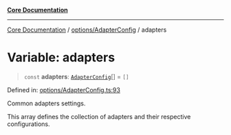 [**Core Documentation**](../../../README.md)

***

[Core Documentation](../../../README.md) / [options/AdapterConfig](../README.md) / adapters

# Variable: adapters

> `const` **adapters**: [`AdapterConfig`](../interfaces/AdapterConfig.md)[] = `[]`

Defined in: [options/AdapterConfig.ts:93](https://github.com/stonemjs/core/blob/3581a30de158e951ead319c3cc6abead0be9639f/src/options/AdapterConfig.ts#L93)

Common adapters settings.

This array defines the collection of adapters and their respective configurations.
